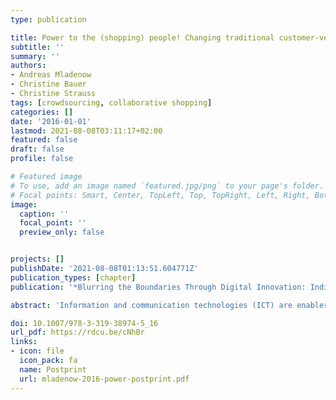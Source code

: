 ```yaml
---
type: publication

title: Power to the (shopping) people! Changing traditional customer-vendor interaction in online markets by ICT-enabled 'group buying'
subtitle: ''
summary: ''
authors:
- Andreas Mladenow
- Christine Bauer
- Christine Strauss
tags: [crowdsourcing, collaborative shopping]
categories: []
date: '2016-01-01'
lastmod: 2021-08-08T03:11:17+02:00
featured: false
draft: false
profile: false

# Featured image
# To use, add an image named `featured.jpg/png` to your page's folder.
# Focal points: Smart, Center, TopLeft, Top, TopRight, Left, Right, BottomLeft, Bottom, BottomRight.
image:
  caption: ''
  focal_point: ''
  preview_only: false


projects: []
publishDate: '2021-08-08T01:13:51.604771Z'
publication_types: [chapter]
publication: '*Blurring the Boundaries Through Digital Innovation: Individual, Organizational, and Societal Challenges*'

abstract: 'Information and communication technologies (ICT) are enablers for cooperative and collective online shopping. This novel phenomenon is also known under the terms “group buying” and “collective buying” and can be found in business-to-business (B2B) contexts as well as in business-to-consumer (B2C) shopping transactions. We investigate recent developments regarding enablers and inhibitors of ICT-based group buying concepts in various markets. In this paper, we perform a thorough analysis of group buying approaches with the intent to explain the evolution, developments, and changes of online group shopping variants. We provide an overview of approaches and derived variants of the online group buying concept highlighted with selected real-world application examples. A detailed SWOT analysis (strengths, weaknesses, opportunities, and threats) for each of the two dominant approaches (top-down and bottom-up) represents the core contribution of the paper and may build the basis for the development and improvement of future business models in the field.'

doi: 10.1007/978-3-319-38974-5_16
url_pdf: https://rdcu.be/cNhBr
links: 
- icon: file
  icon_pack: fa
  name: Postprint
  url: mladenow-2016-power-postprint.pdf
---
```

